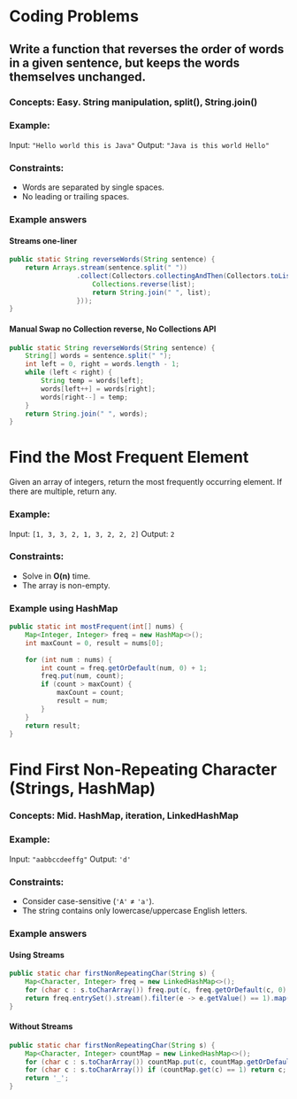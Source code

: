 # Coding Problems

## Write a function that reverses the order of words in a given sentence, but keeps the words themselves unchanged.

### Concepts: Easy. String manipulation, split(), String.join()

### Example:
Input:  `"Hello world this is Java"`
Output: `"Java is this world Hello"`

### Constraints:
- Words are separated by single spaces.
- No leading or trailing spaces.

### Example answers

#### Streams one-liner

```java
public static String reverseWords(String sentence) {
    return Arrays.stream(sentence.split(" "))
                 .collect(Collectors.collectingAndThen(Collectors.toList(), list -> {
                     Collections.reverse(list);
                     return String.join(" ", list);
                 }));
}
```

#### Manual Swap no Collection reverse, No Collections API
```java
public static String reverseWords(String sentence) {
    String[] words = sentence.split(" ");
    int left = 0, right = words.length - 1;
    while (left < right) {
        String temp = words[left];
        words[left++] = words[right];
        words[right--] = temp;
    }
    return String.join(" ", words);
}
```

# Find the Most Frequent Element

Given an array of integers, return the most frequently occurring element. If there are multiple, return any.

### Example:
Input:  `[1, 3, 3, 2, 1, 3, 2, 2, 2]`
Output: `2`

### Constraints:
- Solve in **O(n)** time.
- The array is non-empty.

### Example using HashMap

```java
public static int mostFrequent(int[] nums) {
    Map<Integer, Integer> freq = new HashMap<>();
    int maxCount = 0, result = nums[0];
    
    for (int num : nums) {
        int count = freq.getOrDefault(num, 0) + 1;
        freq.put(num, count);
        if (count > maxCount) {
            maxCount = count;
            result = num;
        }
    }
    return result;
}
```

# Find First Non-Repeating Character (Strings, HashMap)

### Concepts: Mid. HashMap, iteration, LinkedHashMap

### Example:
Input: `"aabbccdeeffg"`
Output: `'d'`

### Constraints:
- Consider case-sensitive (`'A'` ≠ `'a'`).
- The string contains only lowercase/uppercase English letters.

### Example answers

#### Using Streams
```java
public static char firstNonRepeatingChar(String s) {
    Map<Character, Integer> freq = new LinkedHashMap<>();
    for (char c : s.toCharArray()) freq.put(c, freq.getOrDefault(c, 0) + 1);
    return freq.entrySet().stream().filter(e -> e.getValue() == 1).map(Map.Entry::getKey).findFirst().orElse('_');
}
```

#### Without Streams
```java
public static char firstNonRepeatingChar(String s) {
    Map<Character, Integer> countMap = new LinkedHashMap<>();
    for (char c : s.toCharArray()) countMap.put(c, countMap.getOrDefault(c, 0) + 1);
    for (char c : s.toCharArray()) if (countMap.get(c) == 1) return c;
    return '_';
}
```